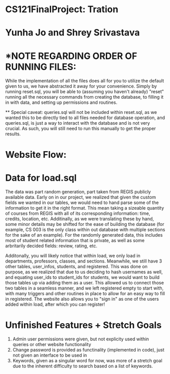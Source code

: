 # CS121FinalProject: Tration
# Yunha Jo and Shrey Srivastava

# *NOTE REGARDING ORDER OF RUNNING FILES: 
While the implementation of all the files does all for you to utilize the 
default given to us, we have abstracted it away for your convenience. Simply
by running reset.sql, you will be able to (assuming you haven't already) 
"reset" running all the necessary commands from creating the database, 
to filling it in with data, and setting up permissions and routines. 

** Special caveat: queries.sql will not be included within reset.sql, as we
wanted this to be directly tied to all files needed for database operation, 
and queries.sql, is just a way to interact with the database and is not 
very crucial. As such, you will still need to run this manually to get the 
proper results. 

# Website Flow:



# Data for load.sql
The data was part random generation, part taken from REGIS publicly available
data. Early on in our project, we realized that given the custom fields we
wanted in our tables, we would need to hand parse some of the information to
get it in the right format. This mean taking a sizeable quantity of courses
from REGIS with all of its corresponding information: time, credits, location, 
etc. Additinally, as we were translating these by hand, some minor details 
may be shifted for the ease of building the database (for example, CS 003 
is the only class within out database with multiple sections for the sake
of an example). For the randomly generated data, this includes most of 
student related information that is private, as well as some arbritarily
decided fields: review, rating, etc. 

Additonally, you will likely notice that 
within load, we only load in departments, professors, classes, and sections. 
Meanwhile, we still have 3 other tables, user_infos, students, and registered.
This was done on purpose, as we realized that due to us deciding to hash 
usernames as well, and equating user_ids to student_ids for students, we
would want to build those tables up via adding them as a user. This allowed 
us to connect those two tables in a seamless manner, and we left registered
empty to start with, with many triggers and other routines in place to allow
for an easy way to fill in registered. The website also allows you to "sign
in" as one of the users added within load, after which you can register!


# Unfinished Features + Stretch Goals
1. Admin user permissions were given, but not explicity used within queries
or other website functionality 
2. Change password is provided as functinality (implemented in code), just
not given an interface to be used in 
3. Keywords, given as a singular word for now, was more of a stretch goal due
to the inherent difficulty to search based on a list of keywords. 
